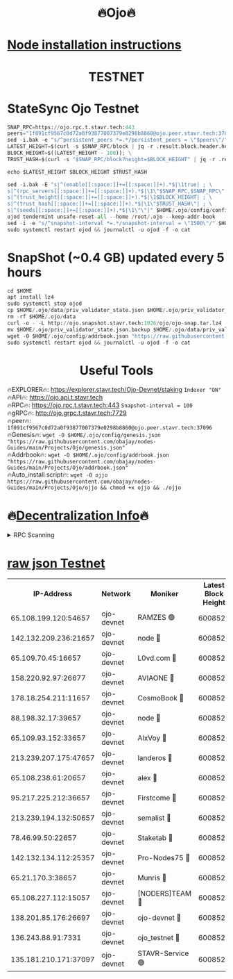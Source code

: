 <h1 align="center"> 🔥Ojo🔥</h1>

[Node installation instructions](https://github.com/obajay/nodes-Guides/tree/main/Projects/Ojo)
=

<h1 align="center"> TESTNET</h1>

# StateSync Ojo Testnet
```python
SNAP_RPC=https://ojo.rpc.t.stavr.tech:443
peers="1f091cf9567c0d72a0f93877007379e0298b8860@ojo.peer.stavr.tech:37096"
sed -i.bak -e "s/^persistent_peers *=.*/persistent_peers = \"$peers\"/" $HOME/.ojo/config/config.toml
LATEST_HEIGHT=$(curl -s $SNAP_RPC/block | jq -r .result.block.header.height); \
BLOCK_HEIGHT=$((LATEST_HEIGHT - 100)); \
TRUST_HASH=$(curl -s "$SNAP_RPC/block?height=$BLOCK_HEIGHT" | jq -r .result.block_id.hash)

echo $LATEST_HEIGHT $BLOCK_HEIGHT $TRUST_HASH

sed -i.bak -E "s|^(enable[[:space:]]+=[[:space:]]+).*$|\1true| ; \
s|^(rpc_servers[[:space:]]+=[[:space:]]+).*$|\1\"$SNAP_RPC,$SNAP_RPC\"| ; \
s|^(trust_height[[:space:]]+=[[:space:]]+).*$|\1$BLOCK_HEIGHT| ; \
s|^(trust_hash[[:space:]]+=[[:space:]]+).*$|\1\"$TRUST_HASH\"| ; \
s|^(seeds[[:space:]]+=[[:space:]]+).*$|\1\"\"|" $HOME/.ojo/config/config.toml
ojod tendermint unsafe-reset-all --home /root/.ojo --keep-addr-book
sed -i -e "s/^snapshot-interval *=.*/snapshot-interval = \"1500\"/" $HOME/.ojo/config/app.toml
sudo systemctl restart ojod && journalctl -u ojod -f -o cat
```
# SnapShot (~0.4 GB) updated every 5 hours
```python
cd $HOME
apt install lz4
sudo systemctl stop ojod
cp $HOME/.ojo/data/priv_validator_state.json $HOME/.ojo/priv_validator_state.json.backup
rm -rf $HOME/.ojo/data
curl -o - -L http://ojo.snapshot.stavr.tech:1026/ojo/ojo-snap.tar.lz4 | lz4 -c -d - | tar -x -C $HOME/.ojo --strip-components 2
mv $HOME/.ojo/priv_validator_state.json.backup $HOME/.ojo/data/priv_validator_state.json
wget -O $HOME/.ojo/config/addrbook.json "https://raw.githubusercontent.com/obajay/nodes-Guides/main/Projects/Ojo/addrbook.json"
sudo systemctl restart ojod && journalctl -u ojod -f -o cat
```
 <h1 align="center"> Useful Tools</h1>

🔥EXPLORER🔥:        https://explorer.stavr.tech/Ojo-Devnet/staking        `Indexer "ON"` \
🔥API🔥:                     https://ojo.api.t.stavr.tech \
🔥RPC🔥:                    https://ojo.rpc.t.stavr.tech:443              `Snapshot-interval = 100` \
🔥gRPC🔥:                  http://ojo.grpc.t.stavr.tech:7729 \
🔥peer🔥:                   `1f091cf9567c0d72a0f93877007379e0298b8860@ojo.peer.stavr.tech:37096` \
🔥Genesis🔥:    ```wget -O $HOME/.ojo/config/genesis.json "https://raw.githubusercontent.com/obajay/nodes-Guides/main/Projects/Ojo/genesis.json"``` \
🔥Addrbook🔥:    ```wget -O $HOME/.ojo/config/addrbook.json "https://raw.githubusercontent.com/obajay/nodes-Guides/main/Projects/Ojo/addrbook.json"``` \
🔥Auto_install script🔥: ```wget -O ojjo https://raw.githubusercontent.com/obajay/nodes-Guides/main/Projects/Ojo/ojjo && chmod +x ojjo && ./ojjo```

🔥[Decentralization Info](https://github.com/obajay/StateSync-snapshots/tree/main/Projects/Ojo/Decentralization)🔥
=


<details>
<summary>RPC Scanning</summary>

<h2 align="center"> We scan nodes in real time every 4 hours. And we provide the final result of RPC endpoints.
We cannot influence the operation of these nodes in any way. </h2>


```python
If Voting Power is higher than 0 --> then the Node is a validator of the network and may be subject to attack and be a potential threat to the chain.
```
```python
We marked such validators with a red symbol
```

</details>

[raw json Testnet](https://rpc-check.ojot.stavr.tech/ojot/rpc-ojot-result.json)
=


<table><tr><th>IP-Address</th><th>Network</th><th>Moniker</th><th>Latest Block Height</th><th>Earliest Block Height</th><th>Catching Up</th><th>Tx Index</th><th>Voting Power</th><th>Scan Time</th></tr><tr><td>65.108.199.120:54657</td><td>ojo-devnet</td><td>RAMZES 🟢</td><td>6008522</td><td>306156</td><td>False</td><td>on</td><td>0</td><td>2024-03-23T01:24:44.815358066UTC</td></tr><tr><td>142.132.209.236:21657</td><td>ojo-devnet</td><td>node 🔴</td><td>6008526</td><td>350001</td><td>False</td><td>on</td><td>1999</td><td>2024-03-23T01:25:03.864679089UTC</td></tr><tr><td>65.109.70.45:16657</td><td>ojo-devnet</td><td>L0vd.com 🔴</td><td>6008527</td><td>695918</td><td>False</td><td>off</td><td>998</td><td>2024-03-23T01:25:09.428391925UTC</td></tr><tr><td>158.220.92.97:26677</td><td>ojo-devnet</td><td>AVIAONE 🔴</td><td>6008525</td><td>2754001</td><td>False</td><td>on</td><td>19926</td><td>2024-03-23T01:25:01.093045789UTC</td></tr><tr><td>178.18.254.211:11657</td><td>ojo-devnet</td><td>CosmoBook 🔴</td><td>6008526</td><td>4392001</td><td>False</td><td>off</td><td>1047</td><td>2024-03-23T01:25:04.192590438UTC</td></tr><tr><td>88.198.32.17:39657</td><td>ojo-devnet</td><td>node 🔴</td><td>6008526</td><td>4710001</td><td>False</td><td>on</td><td>110240</td><td>2024-03-23T01:25:06.421791300UTC</td></tr><tr><td>65.109.93.152:33657</td><td>ojo-devnet</td><td>AlxVoy 🔴</td><td>6008526</td><td>4943001</td><td>False</td><td>on</td><td>6350855</td><td>2024-03-23T01:25:03.656857632UTC</td></tr><tr><td>213.239.207.175:47657</td><td>ojo-devnet</td><td>landeros 🔴</td><td>6008525</td><td>4967924</td><td>False</td><td>off</td><td>11083</td><td>2024-03-23T01:25:01.315704659UTC</td></tr><tr><td>65.108.238.61:20657</td><td>ojo-devnet</td><td>alex 🔴</td><td>6008522</td><td>5131001</td><td>False</td><td>on</td><td>11359</td><td>2024-03-23T01:24:44.498970135UTC</td></tr><tr><td>95.217.225.212:36657</td><td>ojo-devnet</td><td>Firstcome 🔴</td><td>6008523</td><td>5251946</td><td>False</td><td>on</td><td>13566</td><td>2024-03-23T01:24:50.261801276UTC</td></tr><tr><td>213.239.194.132:50657</td><td>ojo-devnet</td><td>semalist 🔴</td><td>6008522</td><td>5540522</td><td>False</td><td>on</td><td>21037</td><td>2024-03-23T01:24:45.030943286UTC</td></tr><tr><td>78.46.99.50:22657</td><td>ojo-devnet</td><td>Staketab 🔴</td><td>6008527</td><td>5668501</td><td>False</td><td>on</td><td>1276</td><td>2024-03-23T01:25:09.647196509UTC</td></tr><tr><td>142.132.134.112:25357</td><td>ojo-devnet</td><td>Pro-Nodes75 🔴</td><td>6008523</td><td>5908523</td><td>False</td><td>on</td><td>24651</td><td>2024-03-23T01:24:47.607787528UTC</td></tr><tr><td>65.21.170.3:38657</td><td>ojo-devnet</td><td>Munris 🔴</td><td>6008523</td><td>5908523</td><td>False</td><td>off</td><td>20123</td><td>2024-03-23T01:24:49.964357944UTC</td></tr><tr><td>65.108.227.112:15057</td><td>ojo-devnet</td><td>[NODERS]TEAM 🔴</td><td>6008527</td><td>5908527</td><td>False</td><td>off</td><td>9999</td><td>2024-03-23T01:25:08.797312340UTC</td></tr><tr><td>138.201.85.176:26697</td><td>ojo-devnet</td><td>ojo-devnet 🔴</td><td>6008527</td><td>5908527</td><td>False</td><td>on</td><td>1000024000</td><td>2024-03-23T01:25:09.080356318UTC</td></tr><tr><td>136.243.88.91:7331</td><td>ojo-devnet</td><td>ojo_testnet 🔴</td><td>6008524</td><td>5982345</td><td>False</td><td>off</td><td>1000</td><td>2024-03-23T01:24:52.560258755UTC</td></tr><tr><td>135.181.210.171:37097</td><td>ojo-devnet</td><td>STAVR-Service 🟢</td><td>6008522</td><td>6006001</td><td>False</td><td>on</td><td>0</td><td>2024-03-23T01:24:45.337402341UTC</td></tr></table>
